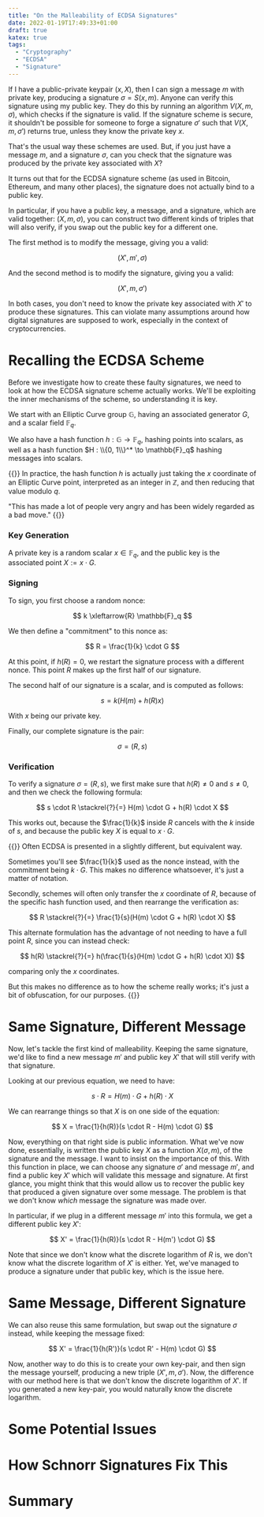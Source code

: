 ```yaml
---
title: "On the Malleability of ECDSA Signatures"
date: 2022-01-19T17:49:33+01:00
draft: true
katex: true
tags:
  - "Cryptography"
  - "ECDSA"
  - "Signature"
---
```


<!--more-->


If I have a public-private keypair $(x, X)$, then I can sign a message
$m$ with private key, producing a signature $\sigma = S(x, m)$. Anyone can verify
this signature using my public key. They do this
by running an algorithm $V(X, m, \sigma)$, which checks if the signature
is valid.
If the signature scheme is secure, it shouldn't be possible for someone to forge
a signature $\sigma'$ such that $V(X, m, \sigma')$ returns true,
unless they know the private key $x$.

That's the usual way these schemes are used.
But, if you just have a message $m$, and a signature $\sigma$, can
you check that the signature was produced by the private
key associated with $X$?

It turns out that for the ECDSA signature scheme (as used in Bitcoin,
Ethereum, and many other places), the signature does not actually
bind to a public key.

In particular, if you have a public key, a message, and a signature,
which are valid together: $(X, m, \sigma)$, you can construct
two different kinds of triples that will also verify, if you swap
out the public key for a different one. 

The first method is to modify the message, giving you a valid:

$$
(X', m', \sigma)
$$

And the second method is to modify the signature, giving you a valid:

$$
(X', m, \sigma')
$$

In both cases, you don't need to know the private key associated with $X'$
to produce these signatures. This can violate many assumptions around
how digital signatures are supposed to work, especially in the context
of cryptocurrencies.

# Recalling the ECDSA Scheme

Before we investigate how to create these faulty signatures,
we need to look at how the ECDSA signature scheme actually works. We'll
be exploiting the inner mechanisms of the scheme, so understanding it is key.

We start with an Elliptic Curve group $\mathbb{G}$, having an associated generator
$G$, and a scalar field $\mathbb{F}_q$.

We also have a hash function $h : \mathbb{G} \to \mathbb{F}_q$, hashing 
points into scalars, as well as a hash function $H : \\{0, 1\\}^* \to \mathbb{F}_q$
hashing messages into scalars.

{{<note>}}
In practice, the hash function $h$ is actually just taking the $x$ coordinate
of an Elliptic Curve point, interpreted as an integer in $\mathbb{Z}$,
and then reducing that value modulo $q$.

"This has made a lot of people very angry and has been widely regarded as a bad move."
{{</note>}}

### Key Generation

A private key is a random scalar $x \in \mathbb{F}_q$, and the public key
is the associated point $X := x \cdot G$.

### Signing

To sign, you first choose a random nonce:

$$
k \xleftarrow{R} \mathbb{F}_q
$$

We then define a "commitment" to this nonce as:

$$
R = \frac{1}{k} \cdot G
$$

At this point, if $h(R) = 0$, we restart the signature process with
a different nonce. This point $R$ makes up the first half of our signature.

The second half of our signature is a scalar, and is computed as follows:

$$
s = k(H(m) + h(R)x)
$$

With $x$ being our private key.

Finally, our complete signature is the pair:

$$
\sigma = (R, s)
$$

### Verification

To verify a signature $\sigma = (R, s)$, we first make sure
that $h(R) \neq 0$ and $s \neq 0$, and then we check the following formula:

$$
s \cdot R \stackrel{?}{=} H(m) \cdot G + h(R) \cdot X
$$

This works out, because the $\frac{1}{k}$ inside $R$ cancels with
the $k$ inside of $s$, and because the public key $X$ is equal to
$x \cdot G$.

{{<note>}}
Often ECDSA is presented in a slightly different, but equivalent way.

Sometimes you'll see $\frac{1}{k}$ used as the nonce instead, with
the commitment being $k \cdot G$. This makes no difference whatsoever,
it's just a matter of notation.

Secondly, schemes will often only transfer the $x$ coordinate of $R$,
because of the specific hash function used, and then rearrange the verification
as:

$$
R \stackrel{?}{=} \frac{1}{s}(H(m) \cdot G + h(R) \cdot X)
$$

This alternate formulation has the advantage of not needing to have a full
point $R$, since you can instead check:

$$
h(R) \stackrel{?}{=} h(\frac{1}{s}(H(m) \cdot G + h(R) \cdot X))
$$

comparing only the $x$ coordinates.

But this makes no difference as to how the scheme really works; it's
just a bit of obfuscation, for our purposes.
{{</note>}}

# Same Signature, Different Message

Now, let's tackle the first kind of malleability. Keeping the same signature,
we'd like to find a new message $m'$ and public key $X'$ that will still
verify with that signature.

Looking at our previous equation, we need to have:

$$
s \cdot R = H(m) \cdot G + h(R) \cdot X
$$

We can rearrange things so that $X$ is on one side of the equation:

$$
X = \frac{1}{h(R)}(s \cdot R - H(m) \cdot G)
$$

Now, everything on that right side is public information. What we've now
done, essentially, is written the public key $X$ as a function $X(\sigma, m)$,
of the signature and the message. I want to insist on the importance of this.
With this function in place, we can choose any signature $\sigma'$ and message
$m'$, and find a public key $X'$ which will validate this message and signature.
At first glance, you might think that this would allow us to recover the public
key that produced a given signature over some message. The problem is that
we don't know *which* message the signature was made over.

In particular, if we plug in a different message $m'$
into this formula, we get a different public key $X'$:

$$
X' = \frac{1}{h(R)}(s \cdot R - H(m') \cdot G)
$$

Note that since we don't know what the discrete logarithm of $R$ is,
we don't know what the discrete logarithm of $X'$ is either. Yet,
we've managed to produce a signature under that public key,
which is the issue here.

# Same Message, Different Signature

We can also reuse this same formulation, but swap out the signature $\sigma$
instead, while
keeping the message fixed:

$$
X' = \frac{1}{h(R')}(s \cdot R' - H(m) \cdot G)
$$

Now, another way to do this is to create your own key-pair, and then sign
the message yourself, producing a new triple $(X', m, \sigma')$. Now,
the difference with our method here is that we don't know the discrete
logarithm of $X'$. If you generated a new key-pair, you would naturally
know the discrete logarithm.

# Some Potential Issues

# How Schnorr Signatures Fix This

# Summary

